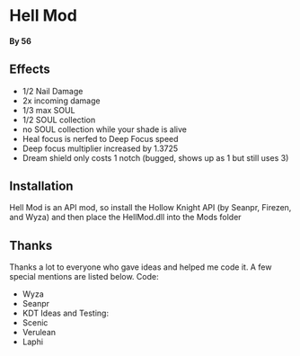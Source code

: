 # Hell Mod
#### By 56

## Effects
- 1/2 Nail Damage
- 2x incoming damage
- 1/3 max SOUL
- 1/2 SOUL collection
- no SOUL collection while your shade is alive
- Heal focus is nerfed to Deep Focus speed
- Deep focus multiplier increased by 1.3725
- Dream shield only costs 1 notch (bugged, shows up as 1 but still uses 3)

## Installation
Hell Mod is an API mod, so install the Hollow Knight API (by Seanpr, Firezen, and Wyza) and then place the HellMod.dll into the Mods folder


## Thanks
Thanks a lot to everyone who gave ideas and helped me code it. A few special mentions are listed below.
Code:
- Wyza
- Seanpr
- KDT
Ideas and Testing:
- Scenic
- Verulean
- Laphi